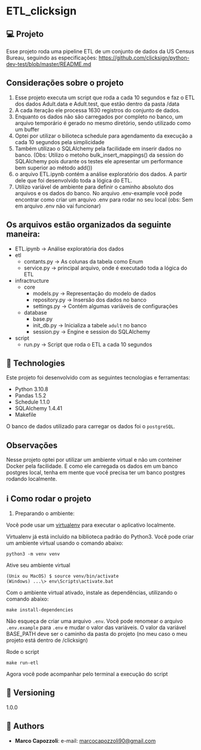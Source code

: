 # ETL_clicksign

## 💻 Projeto

Esse projeto roda uma pipeline ETL de um conjunto de dados da US Census Bureau, seguindo as especificações: https://github.com/clicksign/python-dev-test/blob/master/README.md


## Considerações sobre o projeto

1. Esse projeto executa um script que roda a cada 10 segundos e faz o ETL dos dados Adult.data e Adult.test, que estão dentro da pasta /data
2. A cada iteração ele processa 1630 registros do conjunto de dados.
3. Enquanto os dados não são carregados por completo no banco, um arquivo temporário é gerado no mesmo diretório, sendo utilizado como um buffer
4. Optei por utilizar o bilioteca schedule para agendamento da execução a cada 10 segundos pela simplicidade
5. Também utilizao o SQLAlchemy pela facilidade em inserir dados no banco. (Obs: Utilizo o metoho bulk_insert_mappings() da session do SQLAlchemy pois durante os testes ele apresentar um performance bem superior ao método add())
6. o arquivo ETL.ipynb contém a análise exploratório dos dados. A partir dele que foi desenvolvido toda a lógica do ETL.
7. Utilizo variável de ambiente para definir o caminho absoluto dos arquivos e os dados do banco. No arquivo .env-example você pode encontrar como criar um arquivo .env para rodar no seu local (obs: Sem em arquivo .env não vai funcionar)


## Os arquivos estão organizados da seguinte maneira:

- ETL.ipynb -> Análise exploratória dos dados
- etl
  - contants.py -> As colunas da tabela como Enum
  - service.py -> principal arquivo, onde é executado toda a lógica do ETL
- infractructure
  - core
    - models.py -> Representação do modelo de dados
    - repository.py -> Insersão dos dados no banco
    - settings.py -> Contém algumas variáveis de configurações
  - database
    - base.py
    - init_db.py -> Inicializa a tabele `adult` no banco
    - session.py -> Engine e session do SQLAlchemy
- script
  - run.py -> Script que roda o ETL a cada 10 segundos


## 🚀 Technologies

Este projeto foi desenvolvido com as seguintes tecnologias e ferramentas:
- Python 3.10.8
- Pandas 1.5.2
- Schedule 1.1.0
- SQLAlchemy 1.4.41
- Makefile

O banco de dados utilizado para carregar os dados foi o `postgreSQL`.


## Observações

Nesse projeto optei por utilizar um ambiente virtual e não um conteiner Docker pela facilidade.
E como ele carregada os dados em um banco postgres local, tenha em mente que você precisa ter um banco postgres rodando localmente.


## ℹ️ Como rodar o projeto

1. Preparando o ambiente:

Você pode usar um [virtualenv](https://virtualenv.pypa.io/en/latest/) para executar o aplicativo localmente.

Virtualenv já está incluído na biblioteca padrão do Python3. Você pode criar um ambiente virtual usando o comando abaixo:

```
python3 -m venv venv
```

Ative seu ambiente virtual
```
(Unix ou MacOS) $ source venv/bin/activate
(Windows) ...\> env\Scripts\activate.bat
```

Com o ambiente virtual ativado, instale as dependências, utilizando o comando abaixo:
```
make install-dependencies
```

Não esqueça de criar uma arquivo `.env`. Você pode renomear o arquivo `.env.example` para `.env` e mudar o valor das variáveis.
O valor da variável BASE_PATH deve ser o caminho da pasta do projeto (no meu caso o meu projeto está dentro de /clicksign)


Rode o script
```
make run-etl
```

Agora você pode acompanhar pelo terminal a execução do script


## 📎 Versioning

1.0.0

## 🧔 Authors

* **Marco Capozzoli**: e-mail: marcocapozzoli90@gmail.com
